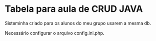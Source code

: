 # Tabela para aula de CRUD JAVA

Sisteminha criado para os alunos do meu grupo usarem a mesma db.

Necessário configurar o arquivo config.ini.php.
